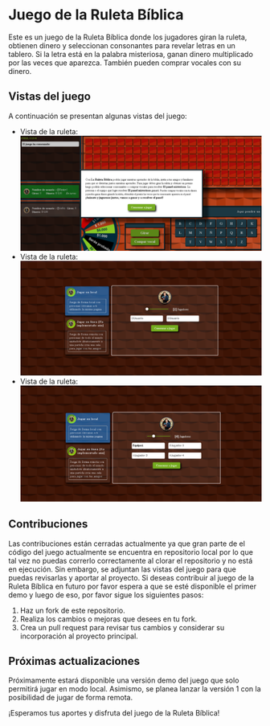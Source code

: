 # Juego de la Ruleta Bíblica

Este es un juego de la Ruleta Bíblica donde los jugadores giran la ruleta, obtienen dinero y seleccionan consonantes para revelar letras en un tablero. Si la letra está en la palabra misteriosa, ganan dinero multiplicado por las veces que aparezca. También pueden comprar vocales con su dinero.

## Vistas del juego

A continuación se presentan algunas vistas del juego:



- Vista de la ruleta: ![Vista de la ruleta](views/img.png)
- Vista de la ruleta: ![Vista de la ruleta](./views/image.png)
- Vista de la ruleta: ![Vista de la ruleta](./views/imagOne.png)

## Contribuciones

Las contribuciones están cerradas actualmente ya que gran parte de el código del juego actualmente se encuentra en repositorio local por lo que tal vez no puedas correrlo correctamente al clorar el repositorio y no está en ejecución. Sin embargo, se adjuntan las vistas del juego para que puedas revisarlas y aportar al proyecto.
Si deseas contribuir al juego de la Ruleta Bíblica en futuro por favor espera a que se esté disponible el primer demo y luego de eso, por favor sigue los siguientes pasos:


1. Haz un fork de este repositorio.
2. Realiza los cambios o mejoras que desees en tu fork.
3. Crea un pull request para revisar tus cambios y considerar su incorporación al proyecto principal.

## Próximas actualizaciones

Próximamente estará disponible una versión demo del juego que solo permitirá jugar en modo local. Asimismo, se planea lanzar la versión 1 con la posibilidad de jugar de forma remota.

¡Esperamos tus aportes y disfruta del juego de la Ruleta Bíblica!

